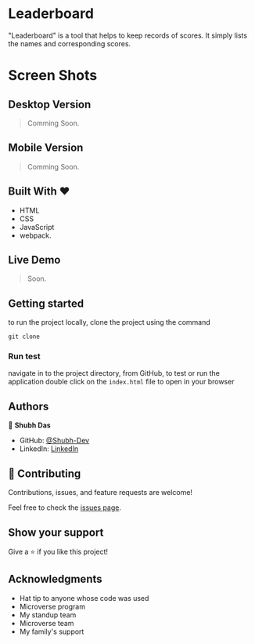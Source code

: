 
# Leaderboard

"Leaderboard" is a tool that helps to keep records of scores. It simply lists the names and corresponding scores.

# Screen Shots

## Desktop Version

> Comming Soon.

## Mobile Version

> Comming Soon.

## Built With &hearts;

- HTML
- CSS
- JavaScript
- webpack.

## Live Demo

> Soon.

## Getting started

to run the project locally, clone the project using the command

`git clone `

### Run test

navigate in to the project directory, from GitHub,
to test or run the application double click on the `index.html` file to open in your browser

## Authors

👤 **Shubh Das**

- GitHub: [@Shubh-Dev](https://github.com/Shubh-Dev)
- LinkedIn: [LinkedIn](https://linkedin.com/in/shubh.scb)

## 🤝 Contributing

Contributions, issues, and feature requests are welcome!

Feel free to check the [issues page](../../issues/).

## Show your support

Give a ⭐️ if you like this project!

## Acknowledgments

- Hat tip to anyone whose code was used
- Microverse program
- My standup team
- Microverse team
- My family's support